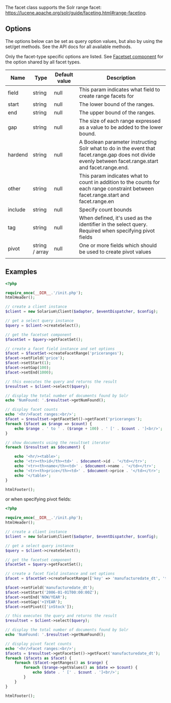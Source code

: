 The facet class supports the Solr range facet: <https://lucene.apache.org/solr/guide/faceting.html#range-faceting>.

Options
-------

The options below can be set as query option values, but also by using the set/get methods. See the API docs for all available methods.

Only the facet-type specific options are listed. See [Facetset component](V3:Facetset_component "wikilink") for the option shared by all facet types.

| Name    | Type           | Default value | Description                                                                                                                                             |
|---------|----------------|---------------|---------------------------------------------------------------------------------------------------------------------------------------------------------|
| field   | string         | null          | This param indicates what field to create range facets for                                                                                              |
| start   | string         | null          | The lower bound of the ranges.                                                                                                                          |
| end     | string         | null          | The upper bound of the ranges.                                                                                                                          |
| gap     | string         | null          | The size of each range expressed as a value to be added to the lower bound.                                                                             |
| hardend | string         | null          | A Boolean parameter instructing Solr what to do in the event that facet.range.gap does not divide evenly between facet.range.start and facet.range.end. |
| other   | string         | null          | This param indicates what to count in addition to the counts for each range constraint between facet.range.start and facet.range.en                     |
| include | string         | null          | Specify count bounds                                                                                                                                    |
| tag     | string         | null          | When defined, it's used as the identifier in the select query. Required when specifying pivot fields                                                    |
| pivot   | string / array | null          | One or more fields which should be used to create pivot values                                                                                          |
||

Examples
--------

```php
<?php

require_once(__DIR__.'/init.php');
htmlHeader();

// create a client instance
$client = new Solarium\Client($adapter, $eventDispatcher, $config);

// get a select query instance
$query = $client->createSelect();

// get the facetset component
$facetSet = $query->getFacetSet();

// create a facet field instance and set options
$facet = $facetSet->createFacetRange('priceranges');
$facet->setField('price');
$facet->setStart(1);
$facet->setGap(100);
$facet->setEnd(1000);

// this executes the query and returns the result
$resultset = $client->select($query);

// display the total number of documents found by Solr
echo 'NumFound: '.$resultset->getNumFound();

// display facet counts
echo '<hr/>Facet ranges:<br/>';
$facet = $resultset->getFacetSet()->getFacet('priceranges');
foreach ($facet as $range => $count) {
    echo $range . ' to ' . ($range + 100) . ' [' . $count . ']<br/>';
}

// show documents using the resultset iterator
foreach ($resultset as $document) {

    echo '<hr/><table>';
    echo '<tr><th>id</th><td>' . $document->id . '</td></tr>';
    echo '<tr><th>name</th><td>' . $document->name . '</td></tr>';
    echo '<tr><th>price</th><td>' . $document->price . '</td></tr>';
    echo '</table>';
}

htmlFooter();

```
or when specifying pivot fields:

```php
<?php

require_once(__DIR__.'/init.php');
htmlHeader();

// create a client instance
$client = new Solarium\Client($adapter, $eventDispatcher, $config);

// get a select query instance
$query = $client->createSelect();

// get the facetset component
$facetSet = $query->getFacetSet();

// create a facet field instance and set options
$facet = $facetSet->createFacetRange(['key' => 'manufacturedate_dt', 'tag' => 'r1']);

$facet->setField('manufacturedate_dt');
$facet->setStart('2006-01-01T00:00:00Z');
$facet->setEnd('NOW/YEAR');
$facet->setGap('+1YEAR');
$facet->setPivot(['inStock']);

// this executes the query and returns the result
$resultset = $client->select($query);

// display the total number of documents found by Solr
echo 'NumFound: '.$resultset->getNumFound();

// display pivot facet counts
echo '<hr/>Facet ranges:<br/>';
$facets = $resultset->getFacetSet()->getFacet('manufacturedate_dt');
foreach ($facets as $facet) {
    foreach ($facet->getRanges() as $range) {
        foreach ($range->getValues() as $date => $count) {
            echo $date . ' [' . $count . ']<br/>';
        }
    }
}

htmlFooter();

```